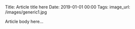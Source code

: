 Title: Article title here
Date: 2019-01-01 00:00
Tags:
image_url: /images/generic1.jpg

Article body here...
